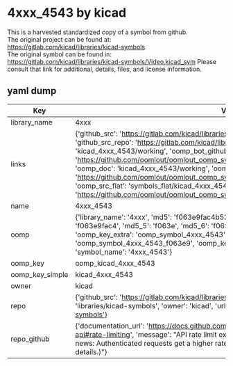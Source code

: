 # 4xxx_4543 by kicad  
This is a harvested standardized copy of a symbol from github.  
The original project can be found at:  
https://gitlab.com/kicad/libraries/kicad-symbols  
The original symbol can be found in:
https://gitlab.com/kicad/libraries/kicad-symbols/Video.kicad_sym
Please consult that link for additional, details, files, and license information.  
## yaml dump  
| Key | Value |  
| --- | --- |  
| library_name | 4xxx |  
| links | {'github_src': 'https://gitlab.com/kicad/libraries/kicad-symbols/Video.kicad_sym', 'github_src_repo': 'https://gitlab.com/kicad/libraries/kicad-symbols', 'oomp_bot': 'kicad_4xxx_4543/working', 'oomp_bot_github': 'https://github.com/oomlout/oomlout_oomp_symbol_bot/tree/main/kicad_4xxx_4543/working', 'oomp_doc': 'kicad_4xxx_4543/working', 'oomp_doc_github': 'https://github.com/oomlout/oomlout_oomp_symbol_doc/tree/main/kicad_4xxx_4543/working', 'oomp_src_flat': 'symbols_flat/kicad_4xxx_4543/working', 'oomp_src_flat_github': 'https://github.com/oomlout/oomlout_oomp_symbol_src/tree/main/kicad_4xxx_4543/working'} |  
| name | 4xxx_4543 |  
| oomp | {'library_name': '4xxx', 'md5': 'f063e9fac4b531e5cf76d509275540f5', 'md5_10': 'f063e9fac4', 'md5_5': 'f063e', 'md5_6': 'f063e9', 'oomp_key': 'oomp_4xxx_4543', 'oomp_key_extra': 'oomp_symbol_4xxx_4543', 'oomp_key_full': 'oomp_symbol_4xxx_4543_f063e9', 'oomp_key_simple': '4xxx_4543', 'owner_name': 'kicad', 'symbol_name': '4xxx_4543'} |  
| oomp_key | oomp_kicad_4xxx_4543 |  
| oomp_key_simple | kicad_4xxx_4543 |  
| owner | kicad |  
| repo | {'github_src': 'https://gitlab.com/kicad/libraries/kicad-symbols/Video.kicad_sym', 'name': 'libraries/kicad-symbols', 'owner': 'kicad', 'url': 'https://gitlab.com/kicad/libraries/kicad-symbols'} |  
| repo_github | {'documentation_url': 'https://docs.github.com/rest/overview/resources-in-the-rest-api#rate-limiting', 'message': "API rate limit exceeded for 84.66.173.59. (But here's the good news: Authenticated requests get a higher rate limit. Check out the documentation for more details.)"} |  

